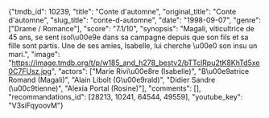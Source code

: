 {"tmdb_id": 10239, "title": "Conte d'automne", "original_title": "Conte d'automne", "slug_title": "conte-d-automne", "date": "1998-09-07", "genre": ["Drame / Romance"], "score": "7.1/10", "synopsis": "Magali, viticultrice de 45 ans, se sent isol\u00e9e dans sa campagne depuis que son fils et sa fille sont partis. Une de ses amies, Isabelle, lui cherche \u00e0 son insu un mari.", "image": "https://image.tmdb.org/t/p/w185_and_h278_bestv2/bTTclRpu2tK8KhTd5xe0C7FUsz.jpg", "actors": ["Marie Rivi\u00e8re (Isabelle)", "B\u00e9atrice Romand (Magali)", "Alain Libolt (G\u00e9rald)", "Didier Sandre (\u00c9tienne)", "Alexia Portal (Rosine)"], "comments": [], "recommandations_id": [28213, 10241, 64544, 49559], "youtube_key": "V3siFqyoovM"}